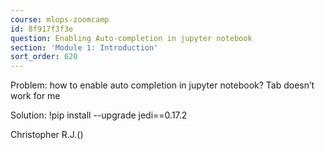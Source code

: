 ```yaml
---
course: mlops-zoomcamp
id: 8f917f3f3e
question: Enabling Auto-completion in jupyter notebook
section: 'Module 1: Introduction'
sort_order: 620
---
```


Problem: how to enable auto completion in jupyter notebook? Tab doesn’t work for me

Solution: !pip install --upgrade jedi==0.17.2

Christopher R.J.()

